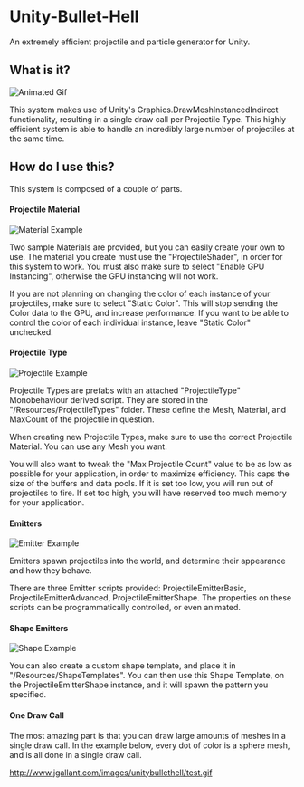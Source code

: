 # Unity-Bullet-Hell
An extremely efficient projectile and particle generator for Unity.

## What is it?
![Animated Gif](http://www.jgallant.com/images/unitybullethell/demo2.gif)

This system makes use of Unity's Graphics.DrawMeshInstancedIndirect functionality, resulting in a single draw call per Projectile Type.  This highly efficient system is able to handle an incredibly large number of projectiles at the same time.

## How do I use this?
This system is composed of a couple of parts.  
#### Projectile Material
![Material Example](http://www.jgallant.com/images/unitybullethell/mats.png)

Two sample Materials are provided, but you can easily create your own to use.  The material you create must use the "ProjectileShader", in order for this system to work.  You must also make sure to select "Enable GPU Instancing", otherwise the GPU instancing will not work.  

If you are not planning on changing the color of each instance of your projectiles, make sure to select "Static Color".  This will stop sending the Color data to the GPU, and increase performance.  If you want to be able to control the color of each individual instance, leave "Static Color" unchecked.

#### Projectile Type
![Projectile Example](http://www.jgallant.com/images/unitybullethell/projectile.png)

Projectile Types are prefabs with an attached "ProjectileType" Monobehaviour derived script.  They are stored in the "/Resources/ProjectileTypes" folder.  These define the Mesh, Material, and MaxCount of the projectile in question.  

When creating new Projectile Types, make sure to use the correct Projectile Material.  You can use any Mesh you want.

You will also want to tweak the "Max Projectile Count" value to be as low as possible for your application, in order to maximize efficiency.  This caps the size of the buffers and data pools.  If it is set too low, you will run out of projectiles to fire.  If set too high, you will have reserved too much memory for your application.

#### Emitters
![Emitter Example](http://www.jgallant.com/images/unitybullethell/expanded.png)

Emitters spawn projectiles into the world, and determine their appearance and how they behave.

There are three Emitter scripts provided:  ProjectileEmitterBasic, ProjectileEmitterAdvanced, ProjectileEmitterShape.  The properties on these scripts can be programmatically controlled, or even animated.  

#### Shape Emitters
![Shape Example](http://www.jgallant.com/images/unitybullethell/shape.png)

You can also create a custom shape template, and place it in "/Resources/ShapeTemplates".  You can then use this Shape Template, on the ProjectileEmitterShape instance, and it will spawn the pattern you specified.

#### One Draw Call
The most amazing part is that you can draw large amounts of meshes in a single draw call.  In the example below, every dot of color is a sphere mesh, and is all done in a single draw call.

http://www.jgallant.com/images/unitybullethell/test.gif
